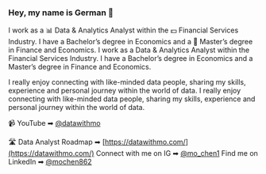 ### Hey, my name is German 👋

I work as a 📊 Data & Analytics Analyst within the 💵 Financial Services Industry. I have a Bachelor’s degree in Economics and a 📖 Master’s degree in Finance and Economics.
I work as a Data & Analytics Analyst within the Financial Services Industry. I have a Bachelor’s degree in Economics and a Master’s degree in Finance and Economics.

I really enjoy connecting with like-minded data people, sharing my skills, experience and personal journey within the world of data. 
I really enjoy connecting with like-minded data people, sharing my skills, experience and personal journey within the world of data.

📹 YouTube ➡︎ [@datawithmo](https://www.youtube.com/@datawithmo)

🛣️ Data Analyst Roadmap ➡︎ [https://datawithmo.com/](https://datawithmo.com/)
Connect with me on IG ➡︎ [@mo_chen1](https://www.instagram.com/mo_chen1/)
Find me on LinkedIn ➡︎ [@mochen862](https://www.linkedin.com/in/mochen862/)
